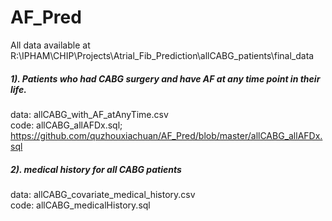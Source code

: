 # AF_Pred
All data available at  R:\IPHAM\CHIP\Projects\Atrial_Fib_Prediction\allCABG_patients\final_data

##### 1). Patients who had CABG surgery and have AF at any time point in their life. 
 data: allCABG_with_AF_atAnyTime.csv <br/> 
 code: allCABG_allAFDx.sql; https://github.com/quzhouxiachuan/AF_Pred/blob/master/allCABG_allAFDx.sql <br/>

##### 2). medical history for all CABG patients
 data: allCABG_covariate_medical_history.csv <br/>
 code: allCABG_medicalHistory.sql <br/>

